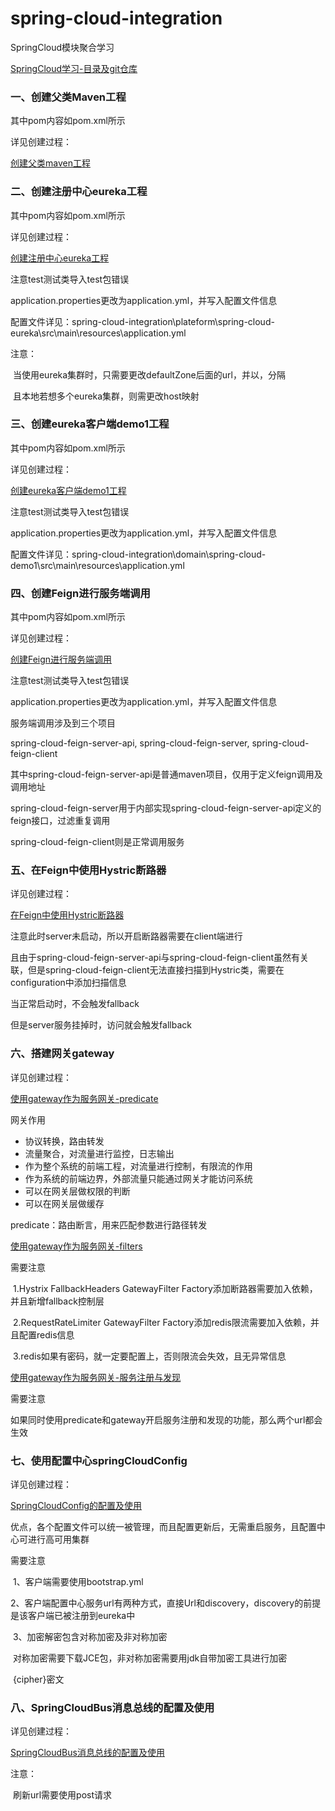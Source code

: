 # spring-cloud-integration
SpringCloud模块聚合学习

[SpringCloud学习-目录及git仓库](https://blog.csdn.net/qq_43479628/article/details/114400972)

### 一、创建父类Maven工程

其中pom内容如pom.xml所示

详见创建过程：

[创建父类maven工程](https://blog.csdn.net/qq_43479628/article/details/113863725)

### 二、创建注册中心eureka工程

其中pom内容如pom.xml所示

详见创建过程：

[创建注册中心eureka工程](https://blog.csdn.net/qq_43479628/article/details/113865942)

注意test测试类导入test包错误

application.properties更改为application.yml，并写入配置文件信息

配置文件详见：spring-cloud-integration\plateform\spring-cloud-eureka\src\main\resources\application.yml

注意：

​	当使用eureka集群时，只需要更改defaultZone后面的url，并以，分隔

​	且本地若想多个eureka集群，则需更改host映射

### 三、创建eureka客户端demo1工程

其中pom内容如pom.xml所示

详见创建过程：

[创建eureka客户端demo1工程](https://blog.csdn.net/qq_43479628/article/details/113868969)

注意test测试类导入test包错误

application.properties更改为application.yml，并写入配置文件信息

配置文件详见：spring-cloud-integration\domain\spring-cloud-demo1\src\main\resources\application.yml

### 四、创建Feign进行服务端调用

其中pom内容如pom.xml所示

详见创建过程：

[创建Feign进行服务端调用](https://blog.csdn.net/qq_43479628/article/details/113876501)

注意test测试类导入test包错误

application.properties更改为application.yml，并写入配置文件信息

服务端调用涉及到三个项目

spring-cloud-feign-server-api, spring-cloud-feign-server, spring-cloud-feign-client

其中spring-cloud-feign-server-api是普通maven项目，仅用于定义feign调用及调用地址

spring-cloud-feign-server用于内部实现spring-cloud-feign-server-api定义的feign接口，过滤重复调用

spring-cloud-feign-client则是正常调用服务

### 五、在Feign中使用Hystric断路器

详见创建过程：

[在Feign中使用Hystric断路器](https://blog.csdn.net/qq_43479628/article/details/113880242)

注意此时server未启动，所以开启断路器需要在client端进行

且由于spring-cloud-feign-server-api与spring-cloud-feign-client虽然有关联，但是spring-cloud-feign-client无法直接扫描到Hystric类，需要在configuration中添加扫描信息

当正常启动时，不会触发fallback

但是server服务挂掉时，访问就会触发fallback

### 六、搭建网关gateway

详见创建过程：

[使用gateway作为服务网关-predicate](https://blog.csdn.net/qq_43479628/article/details/113882426)

网关作用

- 协议转换，路由转发
- 流量聚合，对流量进行监控，日志输出
- 作为整个系统的前端工程，对流量进行控制，有限流的作用
- 作为系统的前端边界，外部流量只能通过网关才能访问系统
- 可以在网关层做权限的判断
- 可以在网关层做缓存

predicate：路由断言，用来匹配参数进行路径转发

[使用gateway作为服务网关-filters](https://blog.csdn.net/qq_43479628/article/details/113939461)

需要注意

​	1.Hystrix FallbackHeaders GatewayFilter Factory添加断路器需要加入依赖，并且新增fallback控制层

​	2.RequestRateLimiter GatewayFilter Factory添加redis限流需要加入依赖，并且配置redis信息

​	3.redis如果有密码，就一定要配置上，否则限流会失效，且无异常信息

[使用gateway作为服务网关-服务注册与发现](https://blog.csdn.net/qq_43479628/article/details/114011123)

需要注意

​	如果同时使用predicate和gateway开启服务注册和发现的功能，那么两个url都会生效

### 七、使用配置中心springCloudConfig

详见创建过程：

[SpringCloudConfig的配置及使用](https://blog.csdn.net/qq_43479628/article/details/114021607)

优点，各个配置文件可以统一被管理，而且配置更新后，无需重启服务，且配置中心可进行高可用集群

需要注意

​	1、客户端需要使用bootstrap.yml

​	2、客户端配置中心服务url有两种方式，直接Url和discovery，discovery的前提是该客户端已被注册到eureka中

​	3、加密解密包含对称加密及非对称加密

​	对称加密需要下载JCE包，非对称加密需要用jdk自带加密工具进行加密

​	{cipher}密文

### 八、SpringCloudBus消息总线的配置及使用

详见创建过程：

[SpringCloudBus消息总线的配置及使用](https://blog.csdn.net/qq_43479628/article/details/114121237)

注意：

​	刷新url需要使用post请求